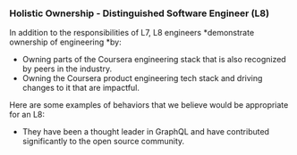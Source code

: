 ### Holistic Ownership - Distinguished Software Engineer (L8)
In addition to the responsibilities of L7, L8 engineers *demonstrate ownership of engineering *by:
* Owning parts of the Coursera engineering stack that is also recognized by peers in the industry.
* Owning the Coursera product engineering tech stack and driving changes to it that are impactful.

Here are some examples of behaviors that we believe would be appropriate for an L8:
* They have been a thought leader in GraphQL and have contributed significantly to the open source community.